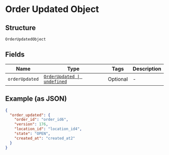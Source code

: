 
# Order Updated Object

## Structure

`OrderUpdatedObject`

## Fields

| Name | Type | Tags | Description |
|  --- | --- | --- | --- |
| `orderUpdated` | [`OrderUpdated \| undefined`](../models/order-updated.md) | Optional | - |

## Example (as JSON)

```json
{
  "order_updated": {
    "order_id": "order_id6",
    "version": 176,
    "location_id": "location_id4",
    "state": "OPEN",
    "created_at": "created_at2"
  }
}
```

